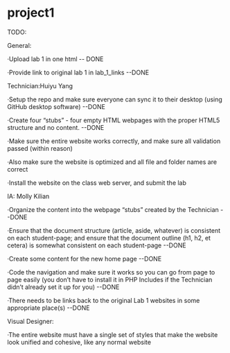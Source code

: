 # project1
TODO:

General:

·Upload lab 1 in one html -- DONE
  
·Provide link to original lab 1 in lab_1_links --DONE
  
Technician:Huiyu Yang

·Setup the repo and make sure everyone can sync it to their desktop (using GitHub desktop software) --DONE

·Create four “stubs” - four empty HTML webpages with the proper HTML5 structure and no content. --DONE

·Make sure the entire website works correctly, and make sure all validation passed (within reason)

·Also make sure the website is optimized and all file and folder names are correct

·Install the website on the class web server, and submit the lab


IA: Molly Kilian

·Organize the content into the webpage “stubs” created by the Technician --DONE

·Ensure that the document structure (article, aside, whatever) is consistent on each student-page; and ensure that the document outline (h1, h2, et cetera) is somewhat consistent on each student-page --DONE

·Create some content for the new home page --DONE

·Code the navigation and make sure it works so you can go from page to page easily (you don’t have to install it in PHP Includes if the Technician didn’t already set it up for you) --DONE

·There needs to be links back to the original Lab 1 websites in some appropriate place(s) --DONE


Visual Designer:

·The entire website must have a single set of styles that make the website look unified and cohesive, like any normal website
